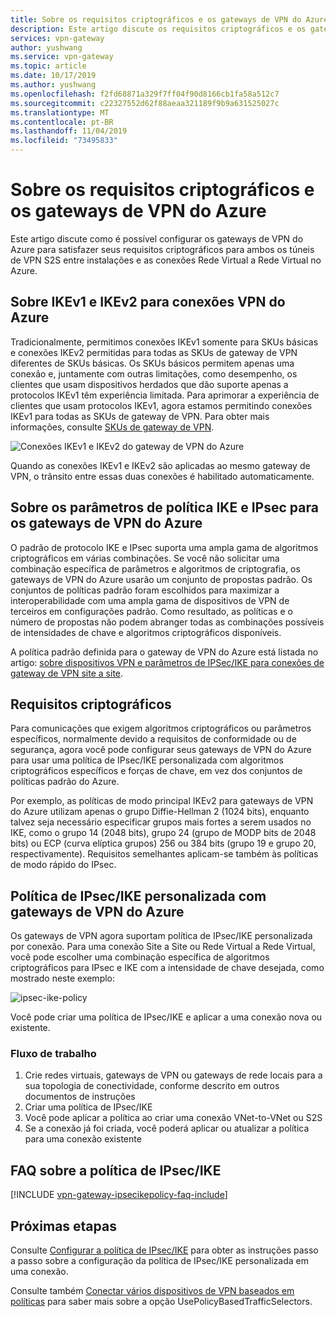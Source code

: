```yaml
---
title: Sobre os requisitos criptográficos e os gateways de VPN do Azure| Microsoft Docs
description: Este artigo discute os requisitos criptográficos e os gateways de VPN do Azure
services: vpn-gateway
author: yushwang
ms.service: vpn-gateway
ms.topic: article
ms.date: 10/17/2019
ms.author: yushwang
ms.openlocfilehash: f2fd68871a329f7ff04f90d8166cb1fa58a512c7
ms.sourcegitcommit: c22327552d62f88aeaa321189f9b9a631525027c
ms.translationtype: MT
ms.contentlocale: pt-BR
ms.lasthandoff: 11/04/2019
ms.locfileid: "73495833"
---
```

# <a name="about-cryptographic-requirements-and-azure-vpn-gateways"></a>Sobre os requisitos criptográficos e os gateways de VPN do Azure

Este artigo discute como é possível configurar os gateways de VPN do Azure para satisfazer seus requisitos criptográficos para ambos os túneis de VPN S2S entre instalações e as conexões Rede Virtual a Rede Virtual no Azure.

## <a name="about-ikev1-and-ikev2-for-azure-vpn-connections"></a>Sobre IKEv1 e IKEv2 para conexões VPN do Azure

Tradicionalmente, permitimos conexões IKEv1 somente para SKUs básicas e conexões IKEv2 permitidas para todas as SKUs de gateway de VPN diferentes de SKUs básicas. Os SKUs básicos permitem apenas uma conexão e, juntamente com outras limitações, como desempenho, os clientes que usam dispositivos herdados que dão suporte apenas a protocolos IKEv1 têm experiência limitada. Para aprimorar a experiência de clientes que usam protocolos IKEv1, agora estamos permitindo conexões IKEv1 para todas as SKUs de gateway de VPN. Para obter mais informações, consulte [SKUs de gateway de VPN](https://docs.microsoft.com/azure/vpn-gateway/vpn-gateway-about-vpn-gateway-settings#gwsku).

![Conexões IKEv1 e IKEv2 do gateway de VPN do Azure](./media/vpn-gateway-about-compliance-crypto/ikev1-ikev2-connections.png)

Quando as conexões IKEv1 e IKEv2 são aplicadas ao mesmo gateway de VPN, o trânsito entre essas duas conexões é habilitado automaticamente.

## <a name="about-ipsec-and-ike-policy-parameters-for-azure-vpn-gateways"></a>Sobre os parâmetros de política IKE e IPsec para os gateways de VPN do Azure

O padrão de protocolo IKE e IPsec suporta uma ampla gama de algoritmos criptográficos em várias combinações. Se você não solicitar uma combinação específica de parâmetros e algoritmos de criptografia, os gateways de VPN do Azure usarão um conjunto de propostas padrão. Os conjuntos de políticas padrão foram escolhidos para maximizar a interoperabilidade com uma ampla gama de dispositivos de VPN de terceiros em configurações padrão. Como resultado, as políticas e o número de propostas não podem abranger todas as combinações possíveis de intensidades de chave e algoritmos criptográficos disponíveis.

A política padrão definida para o gateway de VPN do Azure está listada no artigo: [sobre dispositivos VPN e parâmetros de IPSec/IKE para conexões de gateway de VPN site a site](vpn-gateway-about-vpn-devices.md).

## <a name="cryptographic-requirements"></a>Requisitos criptográficos

Para comunicações que exigem algoritmos criptográficos ou parâmetros específicos, normalmente devido a requisitos de conformidade ou de segurança, agora você pode configurar seus gateways de VPN do Azure para usar uma política de IPsec/IKE personalizada com algoritmos criptográficos específicos e forças de chave, em vez dos conjuntos de políticas padrão do Azure.

Por exemplo, as políticas de modo principal IKEv2 para gateways de VPN do Azure utilizam apenas o grupo Diffie-Hellman 2 (1024 bits), enquanto talvez seja necessário especificar grupos mais fortes a serem usados no IKE, como o grupo 14 (2048 bits), grupo 24 (grupo de MODP bits de 2048 bits) ou ECP (curva elíptica grupos) 256 ou 384 bits (grupo 19 e grupo 20, respectivamente). Requisitos semelhantes aplicam-se também às políticas de modo rápido do IPsec.

## <a name="custom-ipsecike-policy-with-azure-vpn-gateways"></a>Política de IPsec/IKE personalizada com gateways de VPN do Azure

Os gateways de VPN agora suportam política de IPsec/IKE personalizada por conexão. Para uma conexão Site a Site ou Rede Virtual a Rede Virtual, você pode escolher uma combinação específica de algoritmos criptográficos para IPsec e IKE com a intensidade de chave desejada, como mostrado neste exemplo:

![ipsec-ike-policy](./media/vpn-gateway-about-compliance-crypto/ipsecikepolicy.png)

Você pode criar uma política de IPsec/IKE e aplicar a uma conexão nova ou existente.

### <a name="workflow"></a>Fluxo de trabalho

1. Crie redes virtuais, gateways de VPN ou gateways de rede locais para a sua topologia de conectividade, conforme descrito em outros documentos de instruções
2. Criar uma política de IPsec/IKE
3. Você pode aplicar a política ao criar uma conexão VNet-to-VNet ou S2S
4. Se a conexão já foi criada, você poderá aplicar ou atualizar a política para uma conexão existente

## <a name="ipsecike-policy-faq"></a>FAQ sobre a política de IPsec/IKE

[!INCLUDE [vpn-gateway-ipsecikepolicy-faq-include](../../includes/vpn-gateway-faq-ipsecikepolicy-include.md)]

## <a name="next-steps"></a>Próximas etapas

Consulte [Configurar a política de IPsec/IKE](vpn-gateway-ipsecikepolicy-rm-powershell.md) para obter as instruções passo a passo sobre a configuração da política de IPsec/IKE personalizada em uma conexão.

Consulte também [Conectar vários dispositivos de VPN baseados em políticas](vpn-gateway-connect-multiple-policybased-rm-ps.md) para saber mais sobre a opção UsePolicyBasedTrafficSelectors.